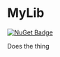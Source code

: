 # MyLib

[![NuGet Badge](https://img.shields.io/nuget/vpre/MyLib.svg)](https://www.nuget.org/packages/MyLib/)

Does the thing